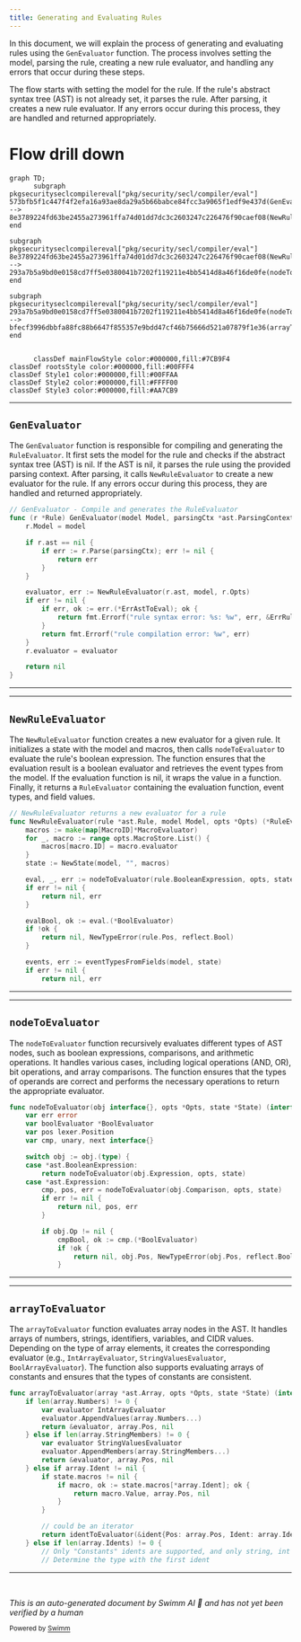 ```yaml
---
title: Generating and Evaluating Rules
---
```

In this document, we will explain the process of generating and evaluating rules using the <SwmToken path="pkg/security/secl/compiler/eval/rule.go" pos="222:2:2" line-data="// GenEvaluator - Compile and generates the RuleEvaluator">`GenEvaluator`</SwmToken> function. The process involves setting the model, parsing the rule, creating a new rule evaluator, and handling any errors that occur during these steps.

The flow starts with setting the model for the rule. If the rule's abstract syntax tree (AST) is not already set, it parses the rule. After parsing, it creates a new rule evaluator. If any errors occur during this process, they are handled and returned appropriately.

# Flow drill down

```mermaid
graph TD;
      subgraph pkgsecurityseclcompilereval["pkg/security/secl/compiler/eval"]
573bfb5f1c447f4f2efa16a93ae8da29a5b66babce84fcc3a9065f1edf9e437d(GenEvaluator):::mainFlowStyle --> 8e3789224fd63be2455a273961ffa74d01dd7dc3c2603247c226476f90caef08(NewRuleEvaluator):::mainFlowStyle
end

subgraph pkgsecurityseclcompilereval["pkg/security/secl/compiler/eval"]
8e3789224fd63be2455a273961ffa74d01dd7dc3c2603247c226476f90caef08(NewRuleEvaluator):::mainFlowStyle --> 293a7b5a9bd0e0158cd7ff5e0380041b7202f119211e4bb5414d8a46f16de0fe(nodeToEvaluator):::mainFlowStyle
end

subgraph pkgsecurityseclcompilereval["pkg/security/secl/compiler/eval"]
293a7b5a9bd0e0158cd7ff5e0380041b7202f119211e4bb5414d8a46f16de0fe(nodeToEvaluator):::mainFlowStyle --> bfecf3996dbbfa88fc88b6647f855357e9bdd47cf46b75666d521a07879f1e36(arrayToEvaluator):::mainFlowStyle
end


      classDef mainFlowStyle color:#000000,fill:#7CB9F4
classDef rootsStyle color:#000000,fill:#00FFF4
classDef Style1 color:#000000,fill:#00FFAA
classDef Style2 color:#000000,fill:#FFFF00
classDef Style3 color:#000000,fill:#AA7CB9
```

<SwmSnippet path="/pkg/security/secl/compiler/eval/rule.go" line="222">

---

## <SwmToken path="pkg/security/secl/compiler/eval/rule.go" pos="222:2:2" line-data="// GenEvaluator - Compile and generates the RuleEvaluator">`GenEvaluator`</SwmToken>

The <SwmToken path="pkg/security/secl/compiler/eval/rule.go" pos="222:2:2" line-data="// GenEvaluator - Compile and generates the RuleEvaluator">`GenEvaluator`</SwmToken> function is responsible for compiling and generating the <SwmToken path="pkg/security/secl/compiler/eval/rule.go" pos="222:14:14" line-data="// GenEvaluator - Compile and generates the RuleEvaluator">`RuleEvaluator`</SwmToken>. It first sets the model for the rule and checks if the abstract syntax tree (AST) is nil. If the AST is nil, it parses the rule using the provided parsing context. After parsing, it calls <SwmToken path="pkg/security/secl/compiler/eval/rule.go" pos="232:8:8" line-data="	evaluator, err := NewRuleEvaluator(r.ast, model, r.Opts)">`NewRuleEvaluator`</SwmToken> to create a new evaluator for the rule. If any errors occur during this process, they are handled and returned appropriately.

```go
// GenEvaluator - Compile and generates the RuleEvaluator
func (r *Rule) GenEvaluator(model Model, parsingCtx *ast.ParsingContext) error {
	r.Model = model

	if r.ast == nil {
		if err := r.Parse(parsingCtx); err != nil {
			return err
		}
	}

	evaluator, err := NewRuleEvaluator(r.ast, model, r.Opts)
	if err != nil {
		if err, ok := err.(*ErrAstToEval); ok {
			return fmt.Errorf("rule syntax error: %s: %w", err, &ErrRuleParse{pos: err.Pos, expr: r.Expression})
		}
		return fmt.Errorf("rule compilation error: %w", err)
	}
	r.evaluator = evaluator

	return nil
}
```

---

</SwmSnippet>

<SwmSnippet path="/pkg/security/secl/compiler/eval/rule.go" line="184">

---

## <SwmToken path="pkg/security/secl/compiler/eval/rule.go" pos="184:2:2" line-data="// NewRuleEvaluator returns a new evaluator for a rule">`NewRuleEvaluator`</SwmToken>

The <SwmToken path="pkg/security/secl/compiler/eval/rule.go" pos="184:2:2" line-data="// NewRuleEvaluator returns a new evaluator for a rule">`NewRuleEvaluator`</SwmToken> function creates a new evaluator for a given rule. It initializes a state with the model and macros, then calls <SwmToken path="pkg/security/secl/compiler/eval/rule.go" pos="192:11:11" line-data="	eval, _, err := nodeToEvaluator(rule.BooleanExpression, opts, state)">`nodeToEvaluator`</SwmToken> to evaluate the rule's boolean expression. The function ensures that the evaluation result is a boolean evaluator and retrieves the event types from the model. If the evaluation function is nil, it wraps the value in a function. Finally, it returns a <SwmToken path="pkg/security/secl/compiler/eval/rule.go" pos="185:25:25" line-data="func NewRuleEvaluator(rule *ast.Rule, model Model, opts *Opts) (*RuleEvaluator, error) {">`RuleEvaluator`</SwmToken> containing the evaluation function, event types, and field values.

```go
// NewRuleEvaluator returns a new evaluator for a rule
func NewRuleEvaluator(rule *ast.Rule, model Model, opts *Opts) (*RuleEvaluator, error) {
	macros := make(map[MacroID]*MacroEvaluator)
	for _, macro := range opts.MacroStore.List() {
		macros[macro.ID] = macro.evaluator
	}
	state := NewState(model, "", macros)

	eval, _, err := nodeToEvaluator(rule.BooleanExpression, opts, state)
	if err != nil {
		return nil, err
	}

	evalBool, ok := eval.(*BoolEvaluator)
	if !ok {
		return nil, NewTypeError(rule.Pos, reflect.Bool)
	}

	events, err := eventTypesFromFields(model, state)
	if err != nil {
		return nil, err
```

---

</SwmSnippet>

<SwmSnippet path="/pkg/security/secl/compiler/eval/eval.go" line="419">

---

## <SwmToken path="pkg/security/secl/compiler/eval/eval.go" pos="419:2:2" line-data="func nodeToEvaluator(obj interface{}, opts *Opts, state *State) (interface{}, lexer.Position, error) {">`nodeToEvaluator`</SwmToken>

The <SwmToken path="pkg/security/secl/compiler/eval/eval.go" pos="419:2:2" line-data="func nodeToEvaluator(obj interface{}, opts *Opts, state *State) (interface{}, lexer.Position, error) {">`nodeToEvaluator`</SwmToken> function recursively evaluates different types of AST nodes, such as boolean expressions, comparisons, and arithmetic operations. It handles various cases, including logical operations (AND, OR), bit operations, and array comparisons. The function ensures that the types of operands are correct and performs the necessary operations to return the appropriate evaluator.

```go
func nodeToEvaluator(obj interface{}, opts *Opts, state *State) (interface{}, lexer.Position, error) {
	var err error
	var boolEvaluator *BoolEvaluator
	var pos lexer.Position
	var cmp, unary, next interface{}

	switch obj := obj.(type) {
	case *ast.BooleanExpression:
		return nodeToEvaluator(obj.Expression, opts, state)
	case *ast.Expression:
		cmp, pos, err = nodeToEvaluator(obj.Comparison, opts, state)
		if err != nil {
			return nil, pos, err
		}

		if obj.Op != nil {
			cmpBool, ok := cmp.(*BoolEvaluator)
			if !ok {
				return nil, obj.Pos, NewTypeError(obj.Pos, reflect.Bool)
			}

```

---

</SwmSnippet>

<SwmSnippet path="/pkg/security/secl/compiler/eval/eval.go" line="156">

---

## <SwmToken path="pkg/security/secl/compiler/eval/eval.go" pos="156:2:2" line-data="func arrayToEvaluator(array *ast.Array, opts *Opts, state *State) (interface{}, lexer.Position, error) {">`arrayToEvaluator`</SwmToken>

The <SwmToken path="pkg/security/secl/compiler/eval/eval.go" pos="156:2:2" line-data="func arrayToEvaluator(array *ast.Array, opts *Opts, state *State) (interface{}, lexer.Position, error) {">`arrayToEvaluator`</SwmToken> function evaluates array nodes in the AST. It handles arrays of numbers, strings, identifiers, variables, and CIDR values. Depending on the type of array elements, it creates the corresponding evaluator (e.g., <SwmToken path="pkg/security/secl/compiler/eval/eval.go" pos="158:5:5" line-data="		var evaluator IntArrayEvaluator">`IntArrayEvaluator`</SwmToken>, <SwmToken path="pkg/security/secl/compiler/eval/eval.go" pos="162:5:5" line-data="		var evaluator StringValuesEvaluator">`StringValuesEvaluator`</SwmToken>, <SwmToken path="pkg/security/secl/compiler/eval/eval.go" pos="199:5:5" line-data="			var evaluator BoolArrayEvaluator">`BoolArrayEvaluator`</SwmToken>). The function also supports evaluating arrays of constants and ensures that the types of constants are consistent.

```go
func arrayToEvaluator(array *ast.Array, opts *Opts, state *State) (interface{}, lexer.Position, error) {
	if len(array.Numbers) != 0 {
		var evaluator IntArrayEvaluator
		evaluator.AppendValues(array.Numbers...)
		return &evaluator, array.Pos, nil
	} else if len(array.StringMembers) != 0 {
		var evaluator StringValuesEvaluator
		evaluator.AppendMembers(array.StringMembers...)
		return &evaluator, array.Pos, nil
	} else if array.Ident != nil {
		if state.macros != nil {
			if macro, ok := state.macros[*array.Ident]; ok {
				return macro.Value, array.Pos, nil
			}
		}

		// could be an iterator
		return identToEvaluator(&ident{Pos: array.Pos, Ident: array.Ident}, opts, state)
	} else if len(array.Idents) != 0 {
		// Only "Constants" idents are supported, and only string, int and boolean constants are expected.
		// Determine the type with the first ident
```

---

</SwmSnippet>

&nbsp;

*This is an auto-generated document by Swimm AI 🌊 and has not yet been verified by a human*

<SwmMeta version="3.0.0" repo-id="Z2l0aHViJTNBJTNBZGF0YWRvZy1hZ2VudCUzQSUzQVN3aW1tLURlbW8=" repo-name="datadog-agent"><sup>Powered by [Swimm](/)</sup></SwmMeta>
